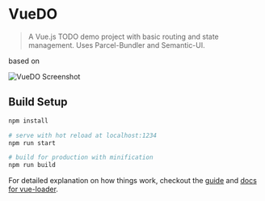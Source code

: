 # VueDO

> A Vue.js TODO demo project with basic routing and state management. Uses Parcel-Bundler and Semantic-UI.

based on 

![VueDO Screenshot](/screenshot.png?raw=true)


## Build Setup

``` bash
npm install

# serve with hot reload at localhost:1234
npm run start

# build for production with minification
npm run build

```
For detailed explanation on how things work, checkout the [guide](http://vuejs-templates.github.io/webpack/) and [docs for vue-loader](http://vuejs.github.io/vue-loader).
